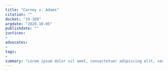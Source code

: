 ```yaml
---
title: "Carney v. Adams"
citation: ""
docket: "19-309"
argdate: "2020-10-05"
publishdate: ""
justices:
- 
advocates:
- 
tags:
- 
summary: "Lorem ipsum dolor sit amet, consectetuer adipiscing elit, sed diam nonummy nibh euismod tincidunt ut laoreet dolore magna aliquam erat volutpat. Ut wisi enim ad minim veniam, quis nostrud exerci tation ullamcorper suscipit lobortis nisl ut aliquip ex ea commodo consequat."
---
```



